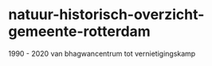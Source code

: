 # natuur-historisch-overzicht-gemeente-rotterdam
1990 - 2020 van bhagwancentrum tot vernietigingskamp
